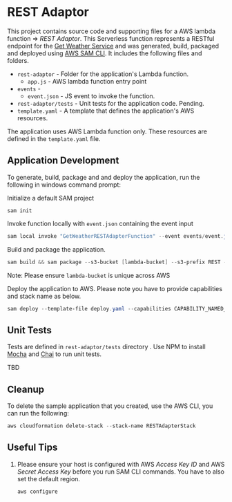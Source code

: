 # REST Adaptor

This project contains source code and supporting files for a AWS lambda function => *REST Adaptor*. This Serverless function represents a RESTful endpoint for the [Get Weather Service](https://github.com/hbagchi/aws-lambda-integration/tree/master/GetWeatherService) and was generated, build, packaged and deployed using [AWS SAM CLI](https://docs.aws.amazon.com/serverless-application-model/index.html). It includes the following files and folders.

- `rest-adaptor` - Folder for the application's Lambda function.
  - `app.js` - AWS lambda function entry point
- `events` - 
  - `event.json` - JS event to invoke the function.
- `rest-adaptor/tests` - Unit tests for the application code. Pending.
- `template.yaml` - A template that defines the application's AWS resources.

The application uses AWS Lambda function only. These resources are defined in the `template.yaml` file.

## Application Development

To generate, build, package and and deploy the application, run the following in windows command prompt:

Initialize a default SAM project

```shell
sam init
```

Invoke function locally with `event.json` containing the event input

```powershell
sam local invoke "GetWeatherRESTAdapterFunction" --event events/event.json
```

Build and package the application. 

```powershell
sam build && sam package --s3-bucket [lambda-bucket] --s3-prefix REST --output-template-file deploy.yaml
```

Note: Please ensure `lambda-bucket` is unique across AWS  

Deploy the application to AWS. Please note you have to provide capabilities and stack name as below.

```powershell
sam deploy --template-file deploy.yaml --capabilities CAPABILITY_NAMED_IAM --stack-name RESTAdapterStack
```

## Unit Tests

Tests are defined in `rest-adaptor/tests` directory . Use NPM to install [Mocha](https://mochajs.org/) and [Chai](https://www.chaijs.com/) to run unit tests.

TBD

## Cleanup

To delete the sample application that you created, use the AWS CLI, you can run the following:

```powershell
aws cloudformation delete-stack --stack-name RESTAdapterStack
```

## Useful Tips

1. Please ensure your host is configured with AWS *Access Key ID* and AWS *Secret Access Key* before you run SAM CLI commands. You have to also set the default region.

   ```powershell
   aws configure
   ```

   
